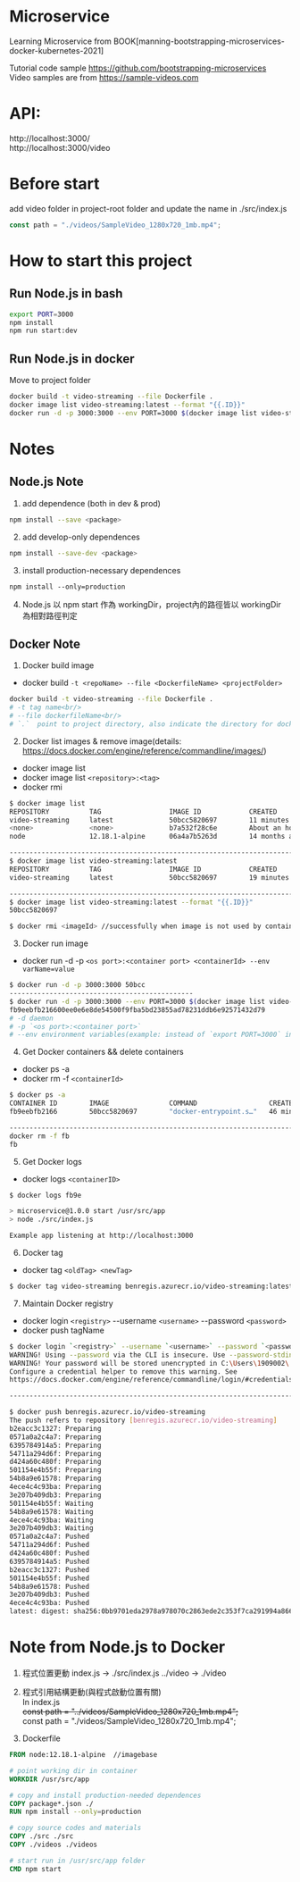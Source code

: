 # Microservice
Learning Microservice from BOOK[manning-bootstrapping-microservices-docker-kubernetes-2021]

Tutorial code sample https://github.com/bootstrapping-microservices<br/>
Video samples are from https://sample-videos.com

# API: 
http://localhost:3000/<br/>
http://localhost:3000/video<br/>


# Before start
add video folder in project-root folder and update the name in ./src/index.js
```javascript
const path = "./videos/SampleVideo_1280x720_1mb.mp4";
```


# How to start this project
## Run Node.js in bash
```bash
export PORT=3000
npm install
npm run start:dev
```

## Run Node.js in docker
Move to project folder
```bash
docker build -t video-streaming --file Dockerfile .
docker image list video-streaming:latest --format "{{.ID}}"
docker run -d -p 3000:3000 --env PORT=3000 $(docker image list video-streaming:latest --format "{{.ID}}")
```

# Notes
## Node.js Note


1. add dependence (both in dev & prod)
```bash
npm install --save <package>
```

2. add develop-only dependences
```bash
npm install --save-dev <package>
```

3. install production-necessary dependences
```
npm install --only=production
```

4. Node.js 以 npm start 作為 workingDir，project內的路徑皆以 workingDir 為相對路徑判定


## Docker Note
1. Docker build image
* docker build `-t <repoName> --file <DockerfileName> <projectFolder>`
```bash
docker build -t video-streaming --file Dockerfile .
# -t tag name<br/>
# --file dockerfileName<br/>
# `.`  point to project directory, also indicate the directory for docker to copy file
```


2. Docker list images & remove image(details: https://docs.docker.com/engine/reference/commandline/images/)
* docker image list
* docker image list `<repository>:<tag>`
* docker rmi <imageId>
```bash
$ docker image list
REPOSITORY          TAG                 IMAGE ID            CREATED             SIZE
video-streaming     latest              50bcc5820697        11 minutes ago      92.7MB
<none>              <none>              b7a532f28c6e        About an hour ago   91.7MB
node                12.18.1-alpine      06a4a7b5263d        14 months ago       89.3MB

----------------------------------------------------------------------------------------------
$ docker image list video-streaming:latest
REPOSITORY          TAG                 IMAGE ID            CREATED             SIZE
video-streaming     latest              50bcc5820697        19 minutes ago      92.7MB

----------------------------------------------------------------------------------------------
$ docker image list video-streaming:latest --format "{{.ID}}"
50bcc5820697

$ docker rmi <imageId> //successfully when image is not used by container
```

3. Docker run image
* docker run -d -p `<os port>:<container port> <containerId> --env varName=value`
```bash
$ docker run -d -p 3000:3000 50bcc
----------------------------------------------
$ docker run -d -p 3000:3000 --env PORT=3000 $(docker image list video-streaming:latest --format "{{.ID}}")
fb9eebfb216600ee0e6e8de54500f9fba5bd23855ad78231ddb6e92571432d79
# -d daemon
# -p `<os port>:<container port>`
# --env environment variables(example: instead of `export PORT=3000` in bash)
```



4. Get Docker containers && delete containers
* docker ps -a
* docker rm -f `<containerId>`
```bash
$ docker ps -a
CONTAINER ID        IMAGE               COMMAND                  CREATED             STATUS              PORTS                    NAMES
fb9eebfb2166        50bcc5820697        "docker-entrypoint.s…"   46 minutes ago      Up 46 minutes       0.0.0.0:3000->3000/tcp   intelligent_leavitt

----------------------------------------------------------------------------------------------
docker rm -f fb
fb
```

5. Get Docker logs
* docker logs `<containerID>`
```bash
$ docker logs fb9e

> microservice@1.0.0 start /usr/src/app
> node ./src/index.js

Example app listening at http://localhost:3000
```

6. Docker tag
* docker tag `<oldTag> <newTag>`
```bash
$ docker tag video-streaming benregis.azurecr.io/video-streaming:latest
```


7. Maintain Docker registry
* docker login `<registry>` --username `<username>` --password `<password>`
* docker push tagName
```bash
$ docker login `<registry>` --username `<username>` --password `<password>`
WARNING! Using --password via the CLI is insecure. Use --password-stdin.
WARNING! Your password will be stored unencrypted in C:\Users\1909002\.docker\config.json.
Configure a credential helper to remove this warning. See
https://docs.docker.com/engine/reference/commandline/login/#credentials-store

---------------------------------------------------------------------------------------------

$ docker push benregis.azurecr.io/video-streaming
The push refers to repository [benregis.azurecr.io/video-streaming]
b2eacc3c1327: Preparing
0571a0a2c4a7: Preparing
6395784914a5: Preparing
54711a294d6f: Preparing
d424a60c480f: Preparing
501154e4b55f: Preparing
54b8a9e61578: Preparing
4ece4c4c93ba: Preparing
3e207b409db3: Preparing
501154e4b55f: Waiting
54b8a9e61578: Waiting
4ece4c4c93ba: Waiting
3e207b409db3: Waiting
0571a0a2c4a7: Pushed
54711a294d6f: Pushed
d424a60c480f: Pushed
6395784914a5: Pushed
b2eacc3c1327: Pushed
501154e4b55f: Pushed
54b8a9e61578: Pushed
3e207b409db3: Pushed
4ece4c4c93ba: Pushed
latest: digest: sha256:0bb9701eda2978a978070c2863ede2c353f7ca291994a866a45f2da063d4321f size: 2203


```

# Note from Node.js to Docker
1. 程式位置更動
index.js -> ./src/index.js
../video -> ./video

2. 程式引用結構更動(與程式啟動位置有關)<br/>
In index.js<br>
<del>const path = "../videos/SampleVideo_1280x720_1mb.mp4";</del><br/>
const path = "./videos/SampleVideo_1280x720_1mb.mp4";

3. Dockerfile 
```Dockerfile
FROM node:12.18.1-alpine  //imagebase

# point working dir in container
WORKDIR /usr/src/app  

# copy and install production-needed dependences
COPY package*.json ./    
RUN npm install --only=production

# copy source codes and materials
COPY ./src ./src
COPY ./videos ./videos

# start run in /usr/src/app folder
CMD npm start
```
